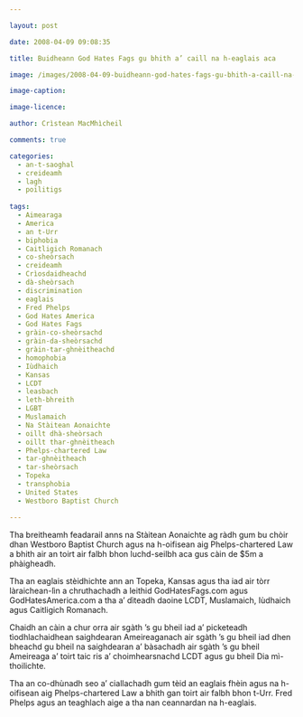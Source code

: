 ```yaml
---

layout: post

date: 2008-04-09 09:08:35

title: Buidheann God Hates Fags gu bhith a’ caill na h-eaglais aca

image: /images/2008-04-09-buidheann-god-hates-fags-gu-bhith-a-caill-na-h-eaglais-aca.jpg

image-caption:

image-licence:

author: Crìstean MacMhìcheil

comments: true

categories:
  - an-t-saoghal
  - creideamh
  - lagh
  - poilitigs
  
tags:
  - Aimearaga
  - America
  - an t-Urr
  - biphobia
  - Caitligich Romanach
  - co-sheòrsach
  - creideamh
  - Crìosdaidheachd
  - dà-sheòrsach
  - discrimination
  - eaglais
  - Fred Phelps
  - God Hates America
  - God Hates Fags
  - gràin-co-sheòrsachd
  - gràin-da-sheòrsachd
  - gràin-tar-ghnèitheachd
  - homophobia
  - Iùdhaich
  - Kansas
  - LCDT
  - leasbach
  - leth-bhreith
  - LGBT
  - Muslamaich
  - Na Stàitean Aonaichte
  - oillt dhà-sheòrsach
  - oillt thar-ghnèitheach
  - Phelps-chartered Law
  - tar-ghnèitheach
  - tar-sheòrsach
  - Topeka
  - transphobia
  - United States
  - Westboro Baptist Church

---
```


Tha breitheamh feadarail anns na Stàitean Aonaichte ag ràdh gum bu chòir dhan Westboro Baptist Church agus na h-oifisean aig Phelps-chartered Law a bhith air an toirt air falbh bhon luchd-seilbh aca gus càin de $5m a phàigheadh.

<!--more-->

Tha an eaglais stèidhichte ann an Topeka, Kansas agus tha iad air tòrr làraichean-lìn a chruthachadh a leithid GodHatesFags.com agus GodHatesAmerica.com a tha a&#8217; dìteadh daoine LCDT, Muslamaich, Iùdhaich agus Caitligich Romanach.

Chaidh an càin a chur orra air sgàth &#8217;s gu bheil iad a&#8217; picketeadh tìodhlachaidhean saighdearan Ameireaganach air sgàth &#8217;s gu bheil iad dhen bheachd gu bheil na saighdearan a&#8217; bàsachadh air sgàth &#8217;s gu bheil Ameireaga a&#8217; toirt taic ris a&#8217; choimhearsnachd LCDT agus gu bheil Dia mì-thoilichte.

Tha an co-dhùnadh seo a&#8217; ciallachadh gum tèid an eaglais fhèin agus na h-oifisean aig Phelps-chartered Law a bhith gan toirt air falbh bhon t-Urr. Fred Phelps agus an teaghlach aige a tha nan ceannardan na h-eaglais.

